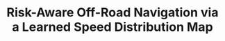 ---
title: "Risk-Aware Off-Road Navigation via a Learned Speed Distribution Map"
authors: "Xiaoyi Cai, Michael Everett, Jonathan Fink, Jonathan P. How"
venue: "IEEE/RSJ International Conference on Intelligent Robots and Systems (IROS)"
year: "2022"
status: "published"
arxiv: "https://arxiv.org/abs/2203.13429"
official_link: ""
doi: ""
volume: "N/A"
number: "N/A"
pages: ""
publisher: ""
month: "10"
address: "Kyoto, Japan"
type: "conference"
school: "N/A"
awards: "N/A"
notes: ""
include_on_website: true
image: "cai_risk_aware.png"
links_to_code: "https://github.com/mit-acl/mppi_numba"
links_to_video: ""
collection: publications
permalink: /publication/2022-10-Cai22_IROS.html
---